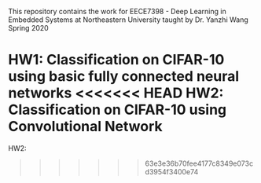This repository contains the work for EECE7398 - Deep Learning in Embedded Systems at Northeastern University taught by Dr. Yanzhi Wang Spring 2020

HW1: Classification on CIFAR-10 using basic fully connected neural networks
<<<<<<< HEAD
HW2: Classification on CIFAR-10 using Convolutional Network
=======
HW2:
>>>>>>> 63e3e36b70fee4177c8349e073cd3954f3400e74

